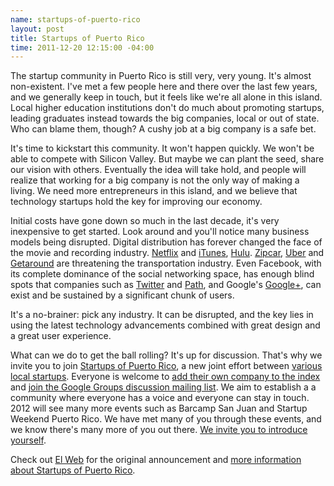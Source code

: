 ```yaml
---
name: startups-of-puerto-rico
layout: post
title: Startups of Puerto Rico
time: 2011-12-20 12:15:00 -04:00
---
```


The startup community in Puerto Rico is still very, very young. It's almost non-existent. I've met a few people here and there over the last few years, and we generally keep in touch, but it feels like we're all alone in this island. Local higher education institutions don't do much about promoting startups, leading graduates instead towards the big companies, local or out of state. Who can blame them, though? A cushy job at a big company is a safe bet.

It's time to kickstart this community. It won't happen quickly. We won't be able to compete with Silicon Valley. But maybe we can plant the seed, share our vision with others. Eventually the idea will take hold, and people will realize that working for a big company is not the only way of making a living. We need more entrepreneurs in this island, and we believe that technology startups hold the key for improving our economy. 

<!--more-->

Initial costs have gone down so much in the last decade, it's very inexpensive to get started. Look around and you'll notice many business models being disrupted. Digital distribution has forever changed the face of the movie and recording industry. [Netflix](http://www.netflix.com) and [iTunes](http://www.apple.com/itunes), [Hulu](http://www.hulu.com). [Zipcar](http://www.zipcar.com), [Uber](http://www.uber.com) and [Getaround](http://www.getaround.com) are threatening the transportation industry. Even Facebook, with its complete dominance of the social networking space, has enough blind spots that companies such as [Twitter](http://www.twitter.com) and [Path](http://www.path.com), and Google's [Google+](http://plus.google.com), can exist and be sustained by a significant chunk of users.

It's a no-brainer: pick any industry. It can be disrupted, and the key lies in using the latest technology advancements combined with great design and a great user experience.

What can we do to get the ball rolling? It's up for discussion. That's why we invite you to join [Startups of Puerto Rico](http://www.startupsofpuertorico.com), a new joint effort between [various local startups](http://www.startupsofpuertorico.com/companies/). Everyone is welcome to [add their own company to the index](http://startupsofpuertorico.com/add-your-company/) and [join the Google Groups discussion mailing list](http://groups.google.com/group/startupspr). We aim to establish a a community where everyone has a voice and everyone can stay in touch. 2012 will see many more events such as Barcamp San Juan and Startup Weekend Puerto Rico. We have met many of you through these events, and we know there's many more of you out there. [We invite you to introduce yourself](http://www.startupsofpuertorico.com).

Check out [El Web](http://www.elweb.co) for the original announcement and [more information about Startups of Puerto Rico](http://elweb.co/featured/se-buscan-los-startups-de-puerto-rico/).